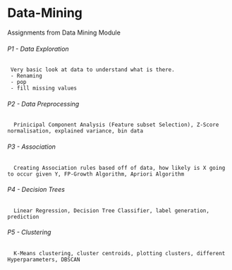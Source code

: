 # Data-Mining
Assignments from Data Mining Module
###### P1 - Data Exploration
     Very basic look at data to understand what is there. 
     - Renaming
     - pop
     - fill missing values
###### P2  - Data Preprocessing
      Prinicipal Component Analysis (Feature subset Selection), Z-Score normalisation, explained variance, bin data
###### P3 - Association
      Creating Association rules based off of data, how likely is X going to occur given Y, FP-Growth Algorithm, Apriori Algorithm
###### P4 - Decision Trees
      Linear Regression, Decision Tree Classifier, label generation, prediction
###### P5 - Clustering
      K-Means clustering, cluster centroids, plotting clusters, different Hyperparameters, DBSCAN
